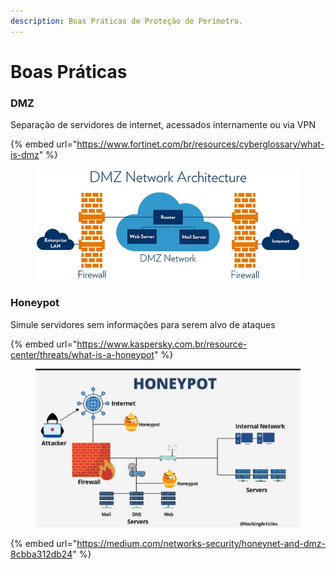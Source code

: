 ```yaml
---
description: Boas Práticas de Proteção de Perímetro.
---
```


# Boas Práticas



### DMZ

Separação de servidores de internet, acessados ​​internamente ou via VPN

{% embed url="https://www.fortinet.com/br/resources/cyberglossary/what-is-dmz" %}

<figure><img src="../.gitbook/assets/image (4).png" alt="" width="563"><figcaption></figcaption></figure>



### Honeypot

Simule servidores sem informações para serem alvo de ataques

{% embed url="https://www.kaspersky.com.br/resource-center/threats/what-is-a-honeypot" %}

<figure><img src="../.gitbook/assets/image (5).png" alt=""><figcaption></figcaption></figure>



{% embed url="https://medium.com/networks-security/honeynet-and-dmz-8cbba312db24" %}
